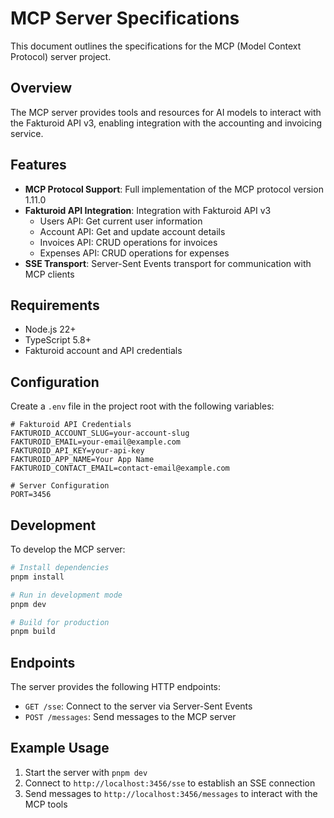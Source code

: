 # MCP Server Specifications

This document outlines the specifications for the MCP (Model Context Protocol) server project.

## Overview

The MCP server provides tools and resources for AI models to interact with the Fakturoid API v3, enabling integration with the accounting and invoicing service.

## Features

- **MCP Protocol Support**: Full implementation of the MCP protocol version 1.11.0
- **Fakturoid API Integration**: Integration with Fakturoid API v3
  - Users API: Get current user information
  - Account API: Get and update account details
  - Invoices API: CRUD operations for invoices
  - Expenses API: CRUD operations for expenses
- **SSE Transport**: Server-Sent Events transport for communication with MCP clients

## Requirements

- Node.js 22+
- TypeScript 5.8+
- Fakturoid account and API credentials

## Configuration

Create a `.env` file in the project root with the following variables:

```
# Fakturoid API Credentials
FAKTUROID_ACCOUNT_SLUG=your-account-slug
FAKTUROID_EMAIL=your-email@example.com
FAKTUROID_API_KEY=your-api-key
FAKTUROID_APP_NAME=Your App Name
FAKTUROID_CONTACT_EMAIL=contact-email@example.com

# Server Configuration
PORT=3456
```

## Development

To develop the MCP server:

```bash
# Install dependencies
pnpm install

# Run in development mode
pnpm dev

# Build for production
pnpm build
```

## Endpoints

The server provides the following HTTP endpoints:

- `GET /sse`: Connect to the server via Server-Sent Events
- `POST /messages`: Send messages to the MCP server

## Example Usage

1. Start the server with `pnpm dev`
2. Connect to `http://localhost:3456/sse` to establish an SSE connection
3. Send messages to `http://localhost:3456/messages` to interact with the MCP tools
